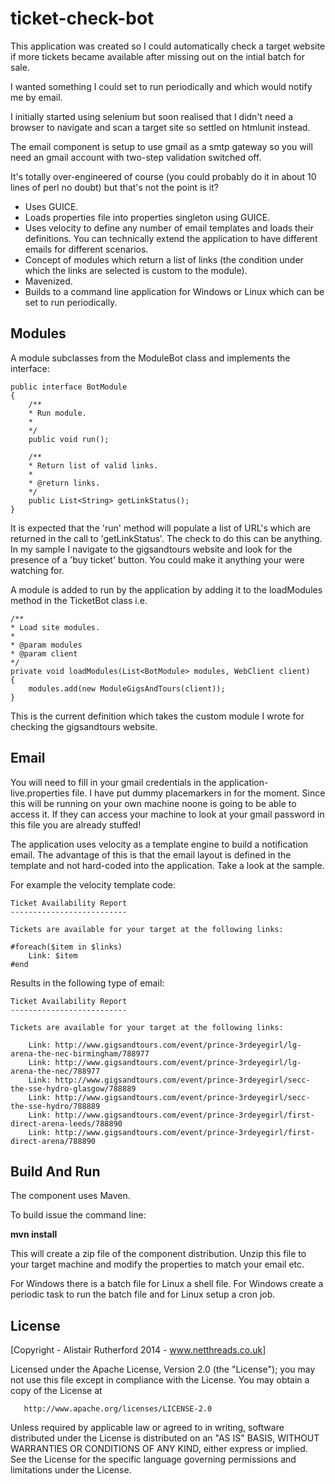ticket-check-bot
================

This application was created so I could automatically check a target website if more tickets became available after missing out on the intial batch for sale.

I wanted something I could set to run periodically and which would notify me by email.

I initially started using selenium but soon realised that I didn't need a browser to navigate and scan a target site so settled on htmlunit instead.

The email component is setup to use gmail as a smtp gateway so you will need an gmail account with two-step validation switched off.

It's totally over-engineered of course (you could probably do it in about 10 lines of perl no doubt) but that's not the point is it? 

- Uses GUICE.
- Loads properties file into properties singleton using GUICE.
- Uses velocity to define any number of email templates and loads their definitions. You can technically extend the application to have different emails for different scenarios.
- Concept of modules which return a list of links (the condition under which the links are selected is custom to the module).
- Mavenized.
- Builds to a command line application for Windows or Linux which can be set to run periodically.

Modules
-------

A module subclasses from the ModuleBot class and implements the interface:

	public interface BotModule
	{
		/**
		* Run module.
		* 
		*/
		public void run();
	
		/**
		* Return list of valid links.
		* 
		* @return links.
		*/
		public List<String> getLinkStatus();
	}

It is expected that the 'run' method will populate a list of URL's which are returned in the call to 'getLinkStatus'. The check to do this can be anything. In my sample I navigate to the gigsandtours website and look for the presence of a 'buy ticket' button. You could make it anything your were watching for.

A module is added to run by the application by adding it to the loadModules method in the TicketBot class i.e.

	/**
	* Load site modules.
	* 
	* @param modules
	* @param client
	*/
	private void loadModules(List<BotModule> modules, WebClient client)
	{
		modules.add(new ModuleGigsAndTours(client));
	}

This is the current definition which takes the custom module I wrote for checking the gigsandtours website.


Email
-----

You will need to fill in your gmail credentials in the application-live.properties file. I have put dummy placemarkers in for the moment. Since this will be running on your own machine noone is going to be able to access it. If they can access your machine to look at your gmail password in this file you are already stuffed!

The application uses velocity as a template engine to build a notification email. The advantage of this is that the email layout is defined in the template and not hard-coded into the application. Take a look at the sample.

For example the velocity template code:


	Ticket Availability Report
	--------------------------
	
	Tickets are available for your target at the following links:
	
	#foreach($item in $links)
	    Link: $item 
	#end

Results in the following type of email:


	Ticket Availability Report
	--------------------------

	Tickets are available for your target at the following links:
	
	    Link: http://www.gigsandtours.com/event/prince-3rdeyegirl/lg-arena-the-nec-birmingham/788977
	    Link: http://www.gigsandtours.com/event/prince-3rdeyegirl/lg-arena-the-nec/788977
	    Link: http://www.gigsandtours.com/event/prince-3rdeyegirl/secc-the-sse-hydro-glasgow/788889
	    Link: http://www.gigsandtours.com/event/prince-3rdeyegirl/secc-the-sse-hydro/788889
	    Link: http://www.gigsandtours.com/event/prince-3rdeyegirl/first-direct-arena-leeds/788890
	    Link: http://www.gigsandtours.com/event/prince-3rdeyegirl/first-direct-arena/788890
	    
Build And Run
-------------
The component uses Maven.

To build issue the command line:

**mvn install**
  
This will create a zip file of the component distribution. Unzip this file to your target machine and modify the properties to match your email etc.


For Windows there is a batch file for Linux a shell file. For Windows create a periodic task to run the batch file and for Linux setup a cron job.


License
--------
[Copyright - Alistair Rutherford 2014 - www.netthreads.co.uk]

Licensed under the Apache License, Version 2.0 (the "License");
   you may not use this file except in compliance with the License.
   You may obtain a copy of the License at

       http://www.apache.org/licenses/LICENSE-2.0

   Unless required by applicable law or agreed to in writing, software
   distributed under the License is distributed on an "AS IS" BASIS,
   WITHOUT WARRANTIES OR CONDITIONS OF ANY KIND, either express or implied.
   See the License for the specific language governing permissions and
   limitations under the License.
